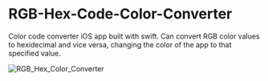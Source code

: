 # RGB-Hex-Code-Color-Converter
Color code converter iOS app built with swift. Can convert RGB color values to hexidecimal and vice versa, changing the color of the app to that specified value.

![RGB_Hex_Color_Converter](https://github.com/vytalman/RGB-Hex-Code-Color-Converter/assets/8355633/b45718eb-25e4-4b86-b55d-07688842d2d8)

